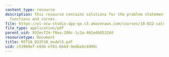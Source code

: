 ```yaml
---
content_type: resource
description: This resource contains solutions for the problem statements related to
  functions and curves.
file: https://ol-ocw-studio-app-qa.s3.amazonaws.com/courses/18-022-calculus-of-several-variables-fall-2010/c53969efe93bef81bbb99edbebc4d99c_MIT18_022F10_model5.pdf
file_type: application/pdf
parent_uid: 932ecf24-f8ea-280c-1c2a-462edb8532dd
resourcetype: Document
title: MIT18_022F10_model5.pdf
uid: c53969ef-e93b-ef81-bbb9-9edbebc4d99c
---
```

